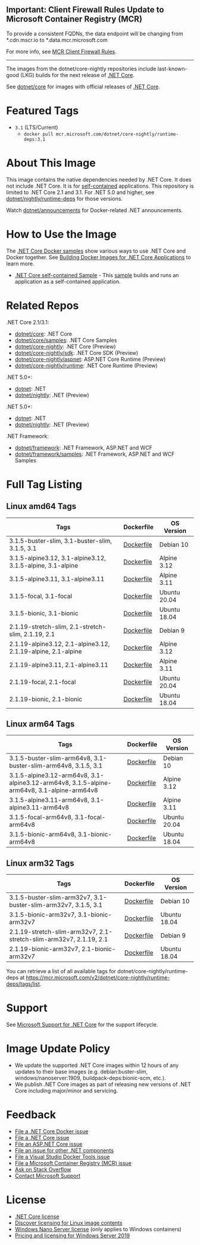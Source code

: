 ## Important: Client Firewall Rules Update to Microsoft Container Registry (MCR)

To provide a consistent FQDNs, the data endpoint will be changing from *.cdn.mscr.io to *.data.mcr.microsoft.com

For more info, see [MCR Client Firewall Rules](https://aka.ms/mcr/firewallrules).

---------------------------------------------------------------------------------

The images from the dotnet/core-nightly repositories include last-known-good (LKG) builds for the next release of [.NET Core](https://github.com/dotnet/core).

See [dotnet/core](https://hub.docker.com/_/microsoft-dotnet-core/) for images with official releases of [.NET Core](https://github.com/dotnet/core).

# Featured Tags

* `3.1` (LTS/Current)
  * `docker pull mcr.microsoft.com/dotnet/core-nightly/runtime-deps:3.1`

# About This Image

This image contains the native dependencies needed by .NET Core. It does not include .NET Core. It is for [self-contained](https://docs.microsoft.com/dotnet/articles/core/deploying/index) applications. This repository is limited to .NET Core 2.1 and 3.1. For .NET 5.0 and higher, see [dotnet/nightly/runtime-deps](https://hub.docker.com/_/microsoft-dotnet-nightly-runtime-deps/) for those versions.

Watch [dotnet/announcements](https://github.com/dotnet/announcements/labels/Docker) for Docker-related .NET announcements.

# How to Use the Image

The [.NET Core Docker samples](https://github.com/dotnet/dotnet-docker/blob/master/samples/README.md) show various ways to use .NET Core and Docker together. See [Building Docker Images for .NET Core Applications](https://docs.microsoft.com/dotnet/core/docker/building-net-docker-images) to learn more.

* [.NET Core self-contained Sample](https://github.com/dotnet/dotnet-docker/blob/master/samples/dotnetapp/dotnet-docker-selfcontained.md) - This [sample](https://github.com/dotnet/dotnet-docker/blob/master/samples/dotnetapp/Dockerfile.debian-x64-selfcontained) builds and runs an application as a self-contained application.

# Related Repos

.NET Core 2.1/3.1:

* [dotnet/core](https://hub.docker.com/_/microsoft-dotnet-core/): .NET Core
* [dotnet/core/samples](https://hub.docker.com/_/microsoft-dotnet-core-samples/): .NET Core Samples
* [dotnet/core-nightly](https://hub.docker.com/_/microsoft-dotnet-core-nightly/): .NET Core (Preview)
* [dotnet/core-nightly/sdk](https://hub.docker.com/_/microsoft-dotnet-core-nightly-sdk/): .NET Core SDK (Preview)
* [dotnet/core-nightly/aspnet](https://hub.docker.com/_/microsoft-dotnet-core-nightly-aspnet/): ASP.NET Core Runtime (Preview)
* [dotnet/core-nightly/runtime](https://hub.docker.com/_/microsoft-dotnet-core-nightly-runtime/): .NET Core Runtime (Preview)

.NET 5.0+:

* [dotnet](https://hub.docker.com/_/microsoft-dotnet/): .NET
* [dotnet/nightly](https://hub.docker.com/_/microsoft-dotnet-nightly/): .NET (Preview)

.NET 5.0+:

* [dotnet](https://hub.docker.com/_/microsoft-dotnet/): .NET
* [dotnet/nightly](https://hub.docker.com/_/microsoft-dotnet-nightly/): .NET (Preview)

.NET Framework:

* [dotnet/framework](https://hub.docker.com/_/microsoft-dotnet-framework/): .NET Framework, ASP.NET and WCF
* [dotnet/framework/samples](https://hub.docker.com/_/microsoft-dotnet-framework-samples/): .NET Framework, ASP.NET and WCF Samples

# Full Tag Listing

## Linux amd64 Tags
Tags | Dockerfile | OS Version
-----------| -------------| -------------
3.1.5-buster-slim, 3.1-buster-slim, 3.1.5, 3.1 | [Dockerfile](https://github.com/dotnet/dotnet-docker/blob/nightly/runtime-deps/3.1/buster-slim/amd64/Dockerfile) | Debian 10
3.1.5-alpine3.12, 3.1-alpine3.12, 3.1.5-alpine, 3.1-alpine | [Dockerfile](https://github.com/dotnet/dotnet-docker/blob/nightly/runtime-deps/3.1/alpine3.12/amd64/Dockerfile) | Alpine 3.12
3.1.5-alpine3.11, 3.1-alpine3.11 | [Dockerfile](https://github.com/dotnet/dotnet-docker/blob/nightly/runtime-deps/3.1/alpine3.11/amd64/Dockerfile) | Alpine 3.11
3.1.5-focal, 3.1-focal | [Dockerfile](https://github.com/dotnet/dotnet-docker/blob/nightly/runtime-deps/3.1/focal/amd64/Dockerfile) | Ubuntu 20.04
3.1.5-bionic, 3.1-bionic | [Dockerfile](https://github.com/dotnet/dotnet-docker/blob/nightly/runtime-deps/3.1/bionic/amd64/Dockerfile) | Ubuntu 18.04
2.1.19-stretch-slim, 2.1-stretch-slim, 2.1.19, 2.1 | [Dockerfile](https://github.com/dotnet/dotnet-docker/blob/nightly/runtime-deps/2.1/stretch-slim/amd64/Dockerfile) | Debian 9
2.1.19-alpine3.12, 2.1-alpine3.12, 2.1.19-alpine, 2.1-alpine | [Dockerfile](https://github.com/dotnet/dotnet-docker/blob/nightly/runtime-deps/2.1/alpine3.12/amd64/Dockerfile) | Alpine 3.12
2.1.19-alpine3.11, 2.1-alpine3.11 | [Dockerfile](https://github.com/dotnet/dotnet-docker/blob/nightly/runtime-deps/2.1/alpine3.11/amd64/Dockerfile) | Alpine 3.11
2.1.19-focal, 2.1-focal | [Dockerfile](https://github.com/dotnet/dotnet-docker/blob/nightly/runtime-deps/2.1/focal/amd64/Dockerfile) | Ubuntu 20.04
2.1.19-bionic, 2.1-bionic | [Dockerfile](https://github.com/dotnet/dotnet-docker/blob/nightly/runtime-deps/2.1/bionic/amd64/Dockerfile) | Ubuntu 18.04

## Linux arm64 Tags
Tags | Dockerfile | OS Version
-----------| -------------| -------------
3.1.5-buster-slim-arm64v8, 3.1-buster-slim-arm64v8, 3.1.5, 3.1 | [Dockerfile](https://github.com/dotnet/dotnet-docker/blob/nightly/runtime-deps/3.1/buster-slim/arm64v8/Dockerfile) | Debian 10
3.1.5-alpine3.12-arm64v8, 3.1-alpine3.12-arm64v8, 3.1.5-alpine-arm64v8, 3.1-alpine-arm64v8 | [Dockerfile](https://github.com/dotnet/dotnet-docker/blob/nightly/runtime-deps/3.1/alpine3.12/arm64v8/Dockerfile) | Alpine 3.12
3.1.5-alpine3.11-arm64v8, 3.1-alpine3.11-arm64v8 | [Dockerfile](https://github.com/dotnet/dotnet-docker/blob/nightly/runtime-deps/3.1/alpine3.11/arm64v8/Dockerfile) | Alpine 3.11
3.1.5-focal-arm64v8, 3.1-focal-arm64v8 | [Dockerfile](https://github.com/dotnet/dotnet-docker/blob/nightly/runtime-deps/3.1/focal/arm64v8/Dockerfile) | Ubuntu 20.04
3.1.5-bionic-arm64v8, 3.1-bionic-arm64v8 | [Dockerfile](https://github.com/dotnet/dotnet-docker/blob/nightly/runtime-deps/3.1/bionic/arm64v8/Dockerfile) | Ubuntu 18.04

## Linux arm32 Tags
Tags | Dockerfile | OS Version
-----------| -------------| -------------
3.1.5-buster-slim-arm32v7, 3.1-buster-slim-arm32v7, 3.1.5, 3.1 | [Dockerfile](https://github.com/dotnet/dotnet-docker/blob/nightly/runtime-deps/3.1/buster-slim/arm32v7/Dockerfile) | Debian 10
3.1.5-bionic-arm32v7, 3.1-bionic-arm32v7 | [Dockerfile](https://github.com/dotnet/dotnet-docker/blob/nightly/runtime-deps/3.1/bionic/arm32v7/Dockerfile) | Ubuntu 18.04
2.1.19-stretch-slim-arm32v7, 2.1-stretch-slim-arm32v7, 2.1.19, 2.1 | [Dockerfile](https://github.com/dotnet/dotnet-docker/blob/nightly/runtime-deps/2.1/stretch-slim/arm32v7/Dockerfile) | Debian 9
2.1.19-bionic-arm32v7, 2.1-bionic-arm32v7 | [Dockerfile](https://github.com/dotnet/dotnet-docker/blob/nightly/runtime-deps/2.1/bionic/arm32v7/Dockerfile) | Ubuntu 18.04

You can retrieve a list of all available tags for dotnet/core-nightly/runtime-deps at https://mcr.microsoft.com/v2/dotnet/core-nightly/runtime-deps/tags/list.

# Support

See [Microsoft Support for .NET Core](https://github.com/dotnet/core/blob/master/microsoft-support.md) for the support lifecycle.

# Image Update Policy

* We update the supported .NET Core images within 12 hours of any updates to their base images (e.g. debian:buster-slim, windows/nanoserver:1909, buildpack-deps:bionic-scm, etc.).
* We publish .NET Core images as part of releasing new versions of .NET Core including major/minor and servicing.

# Feedback

* [File a .NET Core Docker issue](https://github.com/dotnet/dotnet-docker/issues)
* [File a .NET Core issue](https://github.com/dotnet/core/issues)
* [File an ASP.NET Core issue](https://github.com/aspnet/home/issues)
* [File an issue for other .NET components](https://github.com/dotnet/core/blob/master/Documentation/core-repos.md)
* [File a Visual Studio Docker Tools issue](https://github.com/microsoft/dockertools/issues)
* [File a Microsoft Container Registry (MCR) issue](https://github.com/microsoft/containerregistry/issues)
* [Ask on Stack Overflow](https://stackoverflow.com/questions/tagged/.net-core)
* [Contact Microsoft Support](https://support.microsoft.com/contactus/)

# License

* [.NET Core license](https://github.com/dotnet/dotnet-docker/blob/master/LICENSE)
* [Discover licensing for Linux image contents](https://github.com/dotnet/dotnet-docker/blob/master/documentation/image-artifact-details.md)
* [Windows Nano Server license](https://hub.docker.com/_/microsoft-windows-nanoserver/) (only applies to Windows containers)
* [Pricing and licensing for Windows Server 2019](https://www.microsoft.com/cloud-platform/windows-server-pricing)
